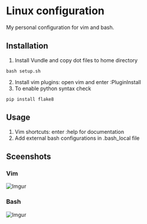 # Linux configuration
My personal configuration for vim and bash.


## Installation 
1. Install Vundle and copy dot files to home directory
```
bash setup.sh
```
2. Install vim plugins: open vim and enter :PluginInstall
3. To enable python syntax check
```
pip install flake8
```

## Usage
1. Vim shortcuts: enter :help <plugin name> for documentation
2. Add external bash configurations in .bash_local file


## Sceenshots
### Vim
![Imgur](https://i.imgur.com/p4IcUZb.png)

### Bash
![Imgur](https://i.imgur.com/4Tbxnc2.png)
